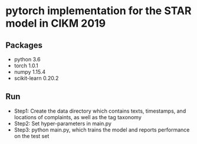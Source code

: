 # pytorch implementation for the STAR model in CIKM 2019
## Packages
- python 3.6
- torch 1.0.1
- numpy 1.15.4
- scikit-learn 0.20.2
## Run
- Step1: Create the data directory which contains texts, timestamps, and locations of complaints, as well as the tag taxonomy
- Step2: Set hyper-parameters in main.py
- Step3: python main.py, which trains the model and reports performance on the test set
